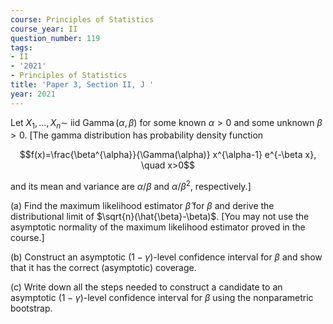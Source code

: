 ```yaml
---
course: Principles of Statistics
course_year: II
question_number: 119
tags:
- II
- '2021'
- Principles of Statistics
title: 'Paper 3, Section II, J '
year: 2021
---
```




Let $X_{1}, \ldots, X_{n} \sim$ iid $\operatorname{Gamma}(\alpha, \beta)$ for some known $\alpha>0$ and some unknown $\beta>0$. [The gamma distribution has probability density function

$$f(x)=\frac{\beta^{\alpha}}{\Gamma(\alpha)} x^{\alpha-1} e^{-\beta x}, \quad x>0$$

and its mean and variance are $\alpha / \beta$ and $\alpha / \beta^{2}$, respectively.]

(a) Find the maximum likelihood estimator $\hat{\beta}$ for $\beta$ and derive the distributional limit of $\sqrt{n}(\hat{\beta}-\beta)$. [You may not use the asymptotic normality of the maximum likelihood estimator proved in the course.]

(b) Construct an asymptotic $(1-\gamma)$-level confidence interval for $\beta$ and show that it has the correct (asymptotic) coverage.

(c) Write down all the steps needed to construct a candidate to an asymptotic $(1-\gamma)$-level confidence interval for $\beta$ using the nonparametric bootstrap.